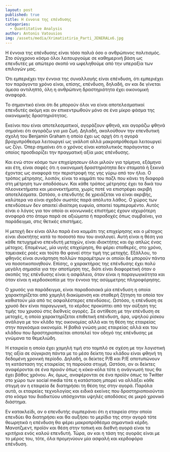 ```yaml
---
layout: post
published: true
title: H έννοια της επένδυσης
categories:
  - Quantitative Analysis
author: Antonis Vatousios
img: /assets/media/Xrimatistirio_Parti_JENERALx6.jpg
---
```

Η έννοια της επένδυσης είναι τόσο παλιά όσο ο ανθρώπινος πολιτισμός. Στο σύγχρονο κόσμο όλοι λειτουργούμε σε καθημερινή βάση ως επενδυτές με απώτερο σκοπό να ωφεληθούμε από την υπεραξία των επιλογών μας.

Ότι εμπεριέχει την έννοια της συναλλαγής είναι επένδυση, ότι εμπεριέχει τον παράγοντα χρόνο είναι, επίσης, επένδυση, δηλαδή, αν και δε γίνεται άμεσα αντιληπτό, όλη η ανθρώπινη δραστηριότητα έχει οικονομική αναφορά.

Το σημαντικό είναι ότι δε μπορούν όλοι να είναι αποτελεσματικοί επενδυτές ακόμη και αν επικεντρωθούν μόνο σε ένα μίκρο φάσμα της οικονομικής δραστηριότητας.

Εκείνοι που είναι αποτελεσματικοί, αγοράζουν φθηνά, και αγοράζω φθηνά σημαίνει ότι αγοράζω για μια ζωή. Δηλαδή, ακολούθουν την επενδυτική σχολή του Benjamin Graham η οποία έχει ως αρχή ότι η αγορά βραχυπρόθεσμα λειτουργεί ως γκάλοπ αλλά μακροπρόθεσμα λειτουργεί ως ζύγι. Όπερ σημαίνει ότι ο χρόνος είναι καταλυτικός παράγοντας ο οποίος προσδιορίζει την πραγματική αξία μιας επένδυσης.

Και ενώ στον κόσμο των επιχείρησεων όλοι μιλούν για τρίμηνα, εξάμηνα και έτη, είναι σαφές ότι η οικονομική δραστηριότητα δεν σταματά ή ξεκινά έχοντας ως αναφορά την περιστροφή της γης γύρω από τον ήλιο. Ο τρόπος μέτρησης, λοιπόν, είναι το κομμάτι του παζλ που κάνει τη διαφορά στη μέτρηση των αποδόσεων. Και κάθε τρόπος μέτρησης έχει τα δικά του πλεονεκτήματα και μειονεκτήματα, χωρίς ποτέ να επιστρέφει ακριβή αποτελέσματα. Ωστόσο, ο επενδυτής δε χρειάζεται να είναι ακριβής, καλύτερα να είναι σχεδόν σωστός παρά απόλυτα λάθος. Ο χώρος των επενδύσεων δεν απαιτεί ιδιαίτερη ευφυία, απαιτεί ταμπεραμέντο. Αυτός είναι ο λόγος για τον οποίο οι κοινωνικές επιστήμες έχουν ισχυρότερη ανοφορά στο άτομο παρά σε αξιώματα ή παραδοχές όπως συμβαίνει, για παράδειγμα, στις θετικές επιστήμες.

Η μετοχή δεν είναι άλλο παρά ένα κομμάτι της επιχείρησης και ο μέτοχος είναι ιδιοκτήτης κατά το ποσοστό που του αναλογεί. Αυτή είναι η θέση για κάθε πετυχημένο επενδυτή μετοχών, είναι ιδιοκτήτης και όχι απλώς ένας μέτοχος. Επομένως, μία υγιής επιχείρηση, θα φέρει σταθερές, στο χρόνο, ταμειακές ροές και τούτο θα φανεί στην τιμή της μετοχής. Εξάλλου, το φθηνός είναι συνάρτηση πολλών παραμέτρων οι οποίοι δε μπορούν πάντα να ποσοτικοποιηθούν. Επίσης, ο χαρακτήρας της επένδυσης έχει πολύ μεγάλη σημασία για την αποτίμηση της, διότι είναι διαφορετική όταν ο σκοπός της επένδυσης είναι η ασφάλεια, όταν είναι η παραγωγικότητα και όταν είναι η κερδοσκοπία με την έννοια της ασύμμετρης πληροφόρησης.

Ο χρυσός για παράδειγμα, είναι παραδοσιακά μία επένδυση η οποία χαρακτηρίζεται από χαμηλή διακύμανση και σταθερή ζήτηση τα οποία τον καθιστούν μία από τις ασφαλέστερες επενδύσεις. Ωστόσο, η επένδυση σε χρυσό δεν είναι παραγωγική, το κέρδος προκύπτει από την αύξηση της τιμής του χρυσού στις διεθνείς αγορές. Σε αντίθεση με την επένδυση σε μετοχές, η οποία χαρακτηρίζεται επιθετική επένδυση, άρα, υψηλού ρίσκου ανάλογα με τον κλάδο της οικονομίας αλλά και τη θέση της εταιρείας στην παγκόσμια οικονομία. Η βαθιά γνώση μιας εταιρείας αλλά και του κλάδου που δραστηριοποιείται αποτελεί τον οδηγό της επένδυσης με γνώμονα τα θεμελιώδη.

Η εταιρεία η οποία έχει χαμηλή τιμή στο ταμπλό σε σχέση με την λογιστική της αξία σε σύγκριση πάντα με το μέσο δείκτη του κλάδου είναι φθηνή τη δεδομένη χρονική περίοδο. Δηλαδή, οι δείκτες P/B και P/E αποτυπώνουν τη κατάσταση της εταιρείας τη παρούσα στιγμή. Ωστόσο, αν οι δείκτες αναφέρονται σε ένα προιόν όπως η κόκα-κόλα τότε η ανάγνωσή τους θα έχει βάθος χρόνου. Αν, όμως, αναφέρονται σε ένα προϊόν όπως το Twitter στο χώρο των social media τότε η κατάσταση μπορεί να αλλάξει κάθε στιγμή αν η εταιρεία δε διατηρήσει τη θέση της στην αγορά. Παρόλα αυτά, οι εταιρείες τεχνολογίας και ειδικά εκείνες που δραστηριοποιούνται στο κόσμο του διαδικτύου υπόσχονται υψηλές αποδόσεις σε μικρό χρονικό διάστημα.

Εν κατακλείδι, αν ο επενδυτής συμπεράνει ότι η εταιρεία στην οποία επενδύει θα διατηρήσει και θα αυξήσει το μερίδιο της στην αγορά τότε θεωρητικά η επένδυση θα φέρει μακροπρόθέσμα σημαντικά κέρδη. Μανατζμεντ, προϊόν και θέση στην τοπική και διεθνή αγορά είναι τα κριτήρια ενός καλού επενδυτή. Τώρα, αν και η τάση της αγοράς είναι με το μέρος του, τότε, όλα προμηνύουν μία ασφαλή και κερδοφόρα επένδυση.
